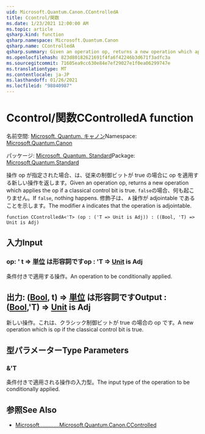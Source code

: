 ```yaml
---
uid: Microsoft.Quantum.Canon.CControlledA
title: Ccontrol/関数
ms.date: 1/23/2021 12:00:00 AM
ms.topic: article
qsharp.kind: function
qsharp.namespace: Microsoft.Quantum.Canon
qsharp.name: CControlledA
qsharp.summary: Given an operation op, returns a new operation which applies the op if a classical control bit is true. If `false`, nothing happens. The modifier `A` indicates that the operation is adjointable.
ms.openlocfilehash: 823d80182621691f4fa6f42246b3d671f3adfc3a
ms.sourcegitcommit: 71605ea9cc630e84e7ef29027e1f0ea06299747e
ms.translationtype: MT
ms.contentlocale: ja-JP
ms.lasthandoff: 01/26/2021
ms.locfileid: "98840987"
---
```

# <a name="ccontrolleda-function"></a><span data-ttu-id="01208-102">Ccontrol/関数</span><span class="sxs-lookup"><span data-stu-id="01208-102">CControlledA function</span></span>

<span data-ttu-id="01208-103">名前空間: [Microsoft. Quantum. キャノン](xref:Microsoft.Quantum.Canon)</span><span class="sxs-lookup"><span data-stu-id="01208-103">Namespace: [Microsoft.Quantum.Canon](xref:Microsoft.Quantum.Canon)</span></span>

<span data-ttu-id="01208-104">パッケージ: [Microsoft. Quantum. Standard](https://nuget.org/packages/Microsoft.Quantum.Standard)</span><span class="sxs-lookup"><span data-stu-id="01208-104">Package: [Microsoft.Quantum.Standard](https://nuget.org/packages/Microsoft.Quantum.Standard)</span></span>


<span data-ttu-id="01208-105">操作 op が指定された場合、は、従来の制御ビットが true の場合に op を適用する新しい操作を返します。</span><span class="sxs-lookup"><span data-stu-id="01208-105">Given an operation op, returns a new operation which applies the op if a classical control bit is true.</span></span> <span data-ttu-id="01208-106">`false`の場合、何も起こりません。</span><span class="sxs-lookup"><span data-stu-id="01208-106">If `false`, nothing happens.</span></span>
<span data-ttu-id="01208-107">修飾子は、 `A` 操作が adjointable であることを示します。</span><span class="sxs-lookup"><span data-stu-id="01208-107">The modifier `A` indicates that the operation is adjointable.</span></span>

```qsharp
function CControlledA<'T> (op : ('T => Unit is Adj)) : ((Bool, 'T) => Unit is Adj)
```


## <a name="input"></a><span data-ttu-id="01208-108">入力</span><span class="sxs-lookup"><span data-stu-id="01208-108">Input</span></span>

### <a name="op--t--unit--is-adj"></a><span data-ttu-id="01208-109">op: ' t => [単位](xref:microsoft.quantum.lang-ref.unit)  は形容詞です</span><span class="sxs-lookup"><span data-stu-id="01208-109">op : 'T => [Unit](xref:microsoft.quantum.lang-ref.unit)  is Adj</span></span>

<span data-ttu-id="01208-110">条件付きで適用する操作。</span><span class="sxs-lookup"><span data-stu-id="01208-110">An operation to be conditionally applied.</span></span>



## <a name="output--boolt--unit--is-adj"></a><span data-ttu-id="01208-111">出力: ([Bool](xref:microsoft.quantum.lang-ref.bool), t) => [単位](xref:microsoft.quantum.lang-ref.unit)  は形容詞です</span><span class="sxs-lookup"><span data-stu-id="01208-111">Output : ([Bool](xref:microsoft.quantum.lang-ref.bool),'T) => [Unit](xref:microsoft.quantum.lang-ref.unit)  is Adj</span></span>

<span data-ttu-id="01208-112">新しい操作。これは、クラシック制御ビットが true の場合の op です。</span><span class="sxs-lookup"><span data-stu-id="01208-112">A new operation which is op if the classical control bit is true.</span></span>

## <a name="type-parameters"></a><span data-ttu-id="01208-113">型パラメーター</span><span class="sxs-lookup"><span data-stu-id="01208-113">Type Parameters</span></span>

### <a name="t"></a><span data-ttu-id="01208-114">&</span><span class="sxs-lookup"><span data-stu-id="01208-114">'T</span></span>

<span data-ttu-id="01208-115">条件付きで適用される操作の入力型。</span><span class="sxs-lookup"><span data-stu-id="01208-115">The input type of the operation to be conditionally applied.</span></span>

## <a name="see-also"></a><span data-ttu-id="01208-116">参照</span><span class="sxs-lookup"><span data-stu-id="01208-116">See Also</span></span>

- [<span data-ttu-id="01208-117">Microsoft.............</span><span class="sxs-lookup"><span data-stu-id="01208-117">Microsoft.Quantum.Canon.CControlled</span></span>](xref:Microsoft.Quantum.Canon.CControlled)